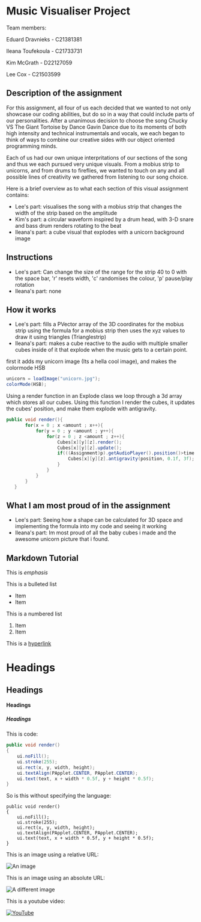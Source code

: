 # Music Visualiser Project

Team members:

Eduard Dravnieks - C21381381

Ileana Toufekoula - C21733731 

Kim McGrath - D22127059

Lee Cox - C21503599


## Description of the assignment
For this assignment, all four of us each decided that we wanted to not only showcase our coding abilities, but do so in a way that could include parts of our personalities. After a unanimous decision to choose the song Chucky VS The Giant Tortoise by Dance Gavin Dance due to its moments of both high intensity and technical instrumentals and vocals, we each began to think of ways to combine our creative sides with our object oriented programming minds.

Each of us had our own unique interpritations of our sections of the song and thus we each pursued very unique visuals. From a mobius strip to unicorns, and from drums to fireflies, we wanted to touch on any and all possible lines of creativity we gathered from listening to our song choice.

Here is a brief overview as to what each section of this visual assignment contains:

- Lee's part: visualises the song with a mobius strip that changes the width of the strip based on the amplitude
- Kim's part: a circular waveform inspired by a drum head, with 3-D snare and bass drum renders rotating to the beat
- Ileana's part: a cube visual that explodes with a unicorn background image

## Instructions
- Lee's part: Can change the size of the range for the strip 40 to 0 with the space bar, 'r' resets width, 'c' randomises the colour, 'p' pause/play rotation
- Ileana's part: none

## How it works
- Lee's part: fills a PVector array of the 3D coordinates for the mobius strip using the formula for a mobius strip then uses the xyz values to draw it using triangles (Trianglestrip) 
- Ileana's part:  makes a cube reactive to the audio with multiple smaller cubes inside of it that explode when the music gets to a certain point.

first it adds my unicorn image (Its a hella cool image), and makes the colormode HSB
```Java
unicorn = loadImage("unicorn.jpg");
colorMode(HSB);
```

Using a render function in an Explode class we loop through a 3d array which stores all our cubes. Using this function I render the cubes, it updates the cubes' position, and make them explode with antigravity.
 ```Java
 public void render(){
        for(x = 0 ; x <amount ; x++){
            for(y = 0 ; y <amount ; y++){
                for(z = 0 ; z <amount ; z++){
                    Cubes[x][y][z].render();
                    Cubes[x][y][z].update();
                    if(((Assignment)p).getAudioPlayer().position()>time ){
                        Cubes[x][y][z].antigravity(position, 0.1f, 3f);
                    }
                }
            }
        }
    }
```


## What I am most proud of in the assignment
- Lee's part: Seeing how a shape can be calculated for 3D space and implementing the formula into my code and seeing it working 
- Ileana's part: Im most proud of all the baby cubes i made and the awesome unicorn picture that i found.

## Markdown Tutorial

This is *emphasis*

This is a bulleted list

- Item
- Item

This is a numbered list

1. Item
1. Item

This is a [hyperlink](http://bryanduggan.org)

# Headings
## Headings
#### Headings
##### Headings

This is code:

```Java
public void render()
{
	ui.noFill();
	ui.stroke(255);
	ui.rect(x, y, width, height);
	ui.textAlign(PApplet.CENTER, PApplet.CENTER);
	ui.text(text, x + width * 0.5f, y + height * 0.5f);
}
```

So is this without specifying the language:

```
public void render()
{
	ui.noFill();
	ui.stroke(255);
	ui.rect(x, y, width, height);
	ui.textAlign(PApplet.CENTER, PApplet.CENTER);
	ui.text(text, x + width * 0.5f, y + height * 0.5f);
}
```

This is an image using a relative URL:

![An image](images/p8.png)

This is an image using an absolute URL:

![A different image](https://bryanduggandotorg.files.wordpress.com/2019/02/infinite-forms-00045.png?w=595&h=&zoom=2)

This is a youtube video:

[![YouTube](http://img.youtube.com/vi/J2kHSSFA4NU/0.jpg)](https://www.youtube.com/watch?v=J2kHSSFA4NU)

